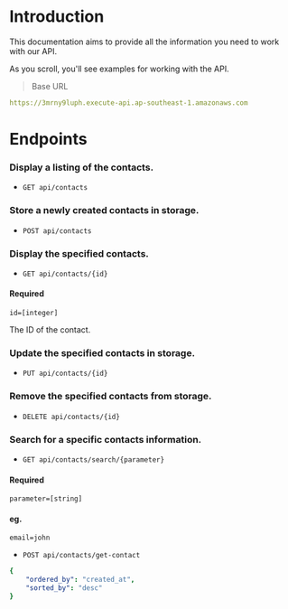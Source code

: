 # Introduction



This documentation aims to provide all the information you need to work with our API.

<aside>As you scroll, you'll see examples for working with the API.</aside>

> Base URL

```yaml
https://3mrny9luph.execute-api.ap-southeast-1.amazonaws.com     
```

# Endpoints

### Display a listing of the contacts.

* `GET api/contacts`

### Store a newly created contacts in storage.

* `POST api/contacts`

### Display the specified contacts.

* `GET api/contacts/{id}`

#### Required
`id=[integer]`

The ID of the contact.

### Update the specified contacts in storage.

* `PUT api/contacts/{id}`

### Remove the specified contacts from storage.

* `DELETE api/contacts/{id}`

### Search for a specific contacts information.

* `GET api/contacts/search/{parameter}`

#### Required
`parameter=[string]`

#### eg.
`email=john`
  

* `POST api/contacts/get-contact`

```yaml
{
    "ordered_by": "created_at",
    "sorted_by": "desc"
}
```